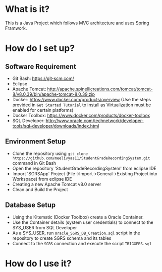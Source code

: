 # What is it?
This is a Java Project which follows MVC architecture and uses Spring Framwork.

# How do I set up?
## Software Requirement
 - Git Bash: https://git-scm.com/
 - Eclipse
 - Apache Tomcat: http://apache.spinellicreations.com/tomcat/tomcat-8/v8.0.39/bin/apache-tomcat-8.0.39.zip
 - Docker: https://www.docker.com/products/overview (Use the steps provided in `Get Started Tutorial` to install as Virtualization must be enabled for certain platforms)
 - Docker Toolbox: https://www.docker.com/products/docker-toolbox
 - SQL Developer: http://www.oracle.com/technetwork/developer-tools/sql-developer/downloads/index.html
 
## Environment Setup
 - Clone the repository using  `git clone https://github.com/meelivyas11/StudentGradeRecordingSystem.git` command in Git Bash
 - Open the repository 'StudentGradeRecordingSystem' from eclipse IDE
 - Import 'SGRSApp' Project (File->Import->General->Existing Project into Workspace) from eclipse IDE
 - Creating a new Apache Tomcat v8.0 server
 - Clean and Build the Project 

## Database Setup
 - Using the Kitematic (Docker Toolbox) create a Oracle Container.
 - Use the Container details (system user credentials) to connect to the SYS_USER from SQL Developer
 - As a SYS_USER, run `Oracle_SGRS_DB_Creation.sql` script in the repository to create SGRS schema and its tables
 - Connect to the `SGRS` connection and execute the script `TRIGGERS.sql`

# How do I use it?
